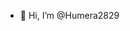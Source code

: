 - 👋 Hi, I’m @Humera2829
  

<!---
Humera2829/Humera2829 is a ✨ special ✨ repository because its `README.md` (this file) appears on your GitHub profile.
You can click the Preview link to take a look at your changes.
--->
